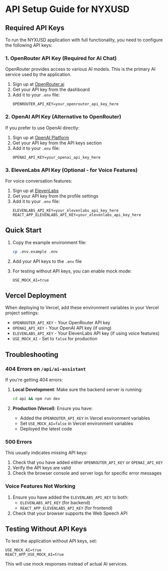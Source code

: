 # API Setup Guide for NYXUSD

## Required API Keys

To run the NYXUSD application with full functionality, you need to configure the following API keys:

### 1. OpenRouter API Key (Required for AI Chat)

OpenRouter provides access to various AI models. This is the primary AI service used by the application.

1. Sign up at [OpenRouter.ai](https://openrouter.ai)
2. Get your API key from the dashboard
3. Add it to your `.env` file:
   ```
   OPENROUTER_API_KEY=your_openrouter_api_key_here
   ```

### 2. OpenAI API Key (Alternative to OpenRouter)

If you prefer to use OpenAI directly:

1. Sign up at [OpenAI Platform](https://platform.openai.com)
2. Get your API key from the API keys section
3. Add it to your `.env` file:
   ```
   OPENAI_API_KEY=your_openai_api_key_here
   ```

### 3. ElevenLabs API Key (Optional - for Voice Features)

For voice conversation features:

1. Sign up at [ElevenLabs](https://elevenlabs.io)
2. Get your API key from the profile settings
3. Add it to your `.env` file:
   ```
   ELEVENLABS_API_KEY=your_elevenlabs_api_key_here
   REACT_APP_ELEVENLABS_API_KEY=your_elevenlabs_api_key_here
   ```

## Quick Start

1. Copy the example environment file:
   ```bash
   cp .env.example .env
   ```

2. Add your API keys to the `.env` file

3. For testing without API keys, you can enable mock mode:
   ```
   USE_MOCK_AI=true
   ```

## Vercel Deployment

When deploying to Vercel, add these environment variables in your Vercel project settings:

- `OPENROUTER_API_KEY` - Your OpenRouter API key
- `OPENAI_API_KEY` - Your OpenAI API key (if using)
- `ELEVENLABS_API_KEY` - Your ElevenLabs API key (if using voice features)
- `USE_MOCK_AI` - Set to `false` for production

## Troubleshooting

### 404 Errors on `/api/ai-assistant`

If you're getting 404 errors:

1. **Local Development**: Make sure the backend server is running:
   ```bash
   cd api && npm run dev
   ```

2. **Production (Vercel)**: Ensure you have:
   - Added the `OPENROUTER_API_KEY` in Vercel environment variables
   - Set `USE_MOCK_AI=false` in Vercel environment variables
   - Deployed the latest code

### 500 Errors

This usually indicates missing API keys:

1. Check that you have added either `OPENROUTER_API_KEY` or `OPENAI_API_KEY`
2. Verify the API keys are valid
3. Check the browser console and server logs for specific error messages

### Voice Features Not Working

1. Ensure you have added the `ELEVENLABS_API_KEY` to both:
   - `ELEVENLABS_API_KEY` (for backend)
   - `REACT_APP_ELEVENLABS_API_KEY` (for frontend)
2. Check that your browser supports the Web Speech API

## Testing Without API Keys

To test the application without API keys, set:
```
USE_MOCK_AI=true
REACT_APP_USE_MOCK_AI=true
```

This will use mock responses instead of actual AI services.